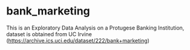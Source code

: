 # bank_marketing
This is an Exploratory Data Analysis on a Protugese Banking Institution, dataset is obtained from UC Irvine (https://archive.ics.uci.edu/dataset/222/bank+marketing)
